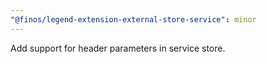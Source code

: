 ```yaml
---
"@finos/legend-extension-external-store-service": minor
---
```


Add support for header parameters in service store.

